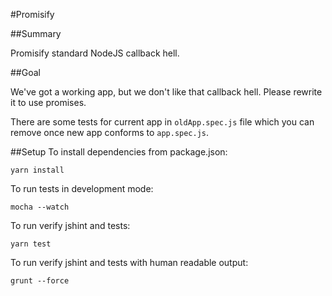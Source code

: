 #Promisify

##Summary

Promisify standard NodeJS callback hell.

##Goal 

We've got a working app, but we don't like that callback hell. Please rewrite it to use promises.

There are some tests for current app in `oldApp.spec.js` file which you can remove once new app conforms to `app.spec.js`.

##Setup
To install dependencies from package.json:

    yarn install

To run tests in development mode:

    mocha --watch

To run verify jshint and tests:

    yarn test

To run verify jshint and tests with human readable output:

    grunt --force

